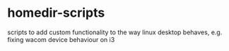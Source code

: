 # homedir-scripts
scripts to add custom functionality to the way linux desktop behaves, e.g. fixing wacom device behaviour on i3
